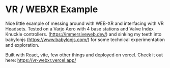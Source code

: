 # VR / WEBXR Example

Nice little example of messing around with WEB-XR and interfacing with VR Headsets. Tested on a Varjo Aero with 4 base stations and Valve Index Knuckle controllers. (https://immersiveweb.dev/) and sinking my teeth into babylonjs (https://www.babylonjs.com/) for some technical experimentation and exploration.

Built with React, vite, few other things and deployed on vercel. Check it out here: https://vr-webxr.vercel.app/
